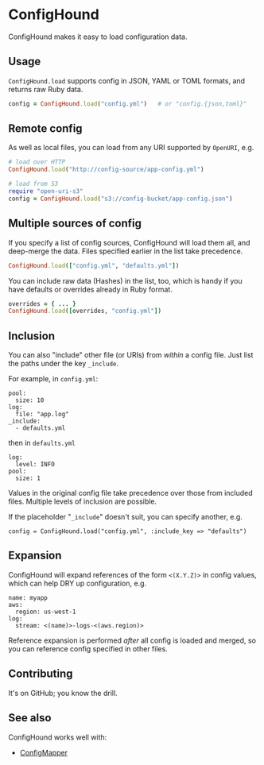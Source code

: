 # ConfigHound

ConfigHound makes it easy to load configuration data.

## Usage

`ConfigHound.load` supports config in JSON, YAML or TOML formats, and returns raw Ruby data.

```ruby
config = ConfigHound.load("config.yml")   # or "config.{json,toml}"
```

## Remote config

As well as local files, you can load from any URI supported by `OpenURI`, e.g.

```ruby
# load over HTTP
ConfigHound.load("http://config-source/app-config.yml")

# load from S3
require "open-uri-s3"
config = ConfigHound.load("s3://config-bucket/app-config.json")
```

## Multiple sources of config

If you specify a list of config sources, ConfigHound will load them all, and deep-merge the data. Files specified earlier in the list take precedence.

```ruby
ConfigHound.load(["config.yml", "defaults.yml"])
```

You can include raw data (Hashes) in the list, too, which is handy if you have defaults or overrides already in Ruby format.

```ruby
overrides = { ... }
ConfigHound.load([overrides, "config.yml"])
```

## Inclusion

You can also "include" other file (or URIs) from _within_ a config file.
Just list the paths under the key `_include`.

For example, in `config.yml`:

```
pool:
  size: 10
log:
  file: "app.log"
_include:
  - defaults.yml
```

then in `defaults.yml`

```
log:
  level: INFO
pool:
  size: 1
```

Values in the original config file take precedence over those from included files.
Multiple levels of inclusion are possible.

If the placeholder "`_include`" doesn't suit, you can specify
another, e.g.

    config = ConfigHound.load("config.yml", :include_key => "defaults")

## Expansion

ConfigHound will expand references of the form `<(X.Y.Z)>` in config values, which can help DRY up configuration, e.g.

```
name: myapp
aws:
  region: us-west-1
log:
  stream: <(name)>-logs-<(aws.region)>
```

Reference expansion is performed _after_ all config is loaded and merged, so you can reference config specified in other files.

## Contributing

It's on GitHub; you know the drill.

## See also

ConfigHound works well with:

* [ConfigMapper](https://github.com/mdub/config_mapper)
